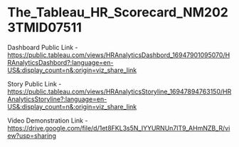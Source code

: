 # The_Tableau_HR_Scorecard_NM2023TMID07511


Dashboard Public Link - https://public.tableau.com/views/HRAnalyticsDashbord_16947901095070/HRAnalyticsDashbord?:language=en-US&:display_count=n&:origin=viz_share_link

Story Public Link - https://public.tableau.com/views/HRAnalyticsStoryline_16947894763150/HRAnalyticsStoryline?:language=en-US&:display_count=n&:origin=viz_share_link

Video Demonstration Link - https://drive.google.com/file/d/1et8FKL3s5N_IYYURNUn7lT9_AHmNZB_R/view?usp=sharing
